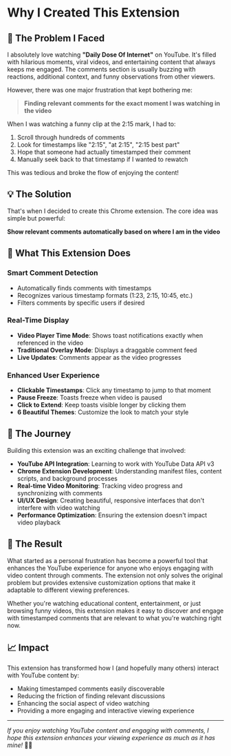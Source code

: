 # Why I Created This Extension

## 🎯 The Problem I Faced

I absolutely love watching **"Daily Dose Of Internet"** on YouTube. It's filled with hilarious moments, viral videos, and entertaining content that always keeps me engaged. The comments section is usually buzzing with reactions, additional context, and funny observations from other viewers.

However, there was one major frustration that kept bothering me:

> **Finding relevant comments for the exact moment I was watching in the video**

When I was watching a funny clip at the 2:15 mark, I had to:
1. Scroll through hundreds of comments
2. Look for timestamps like "2:15", "at 2:15", "2:15 best part"
3. Hope that someone had actually timestamped their comment
4. Manually seek back to that timestamp if I wanted to rewatch

This was tedious and broke the flow of enjoying the content!

## 💡 The Solution

That's when I decided to create this Chrome extension. The core idea was simple but powerful:

**Show relevant comments automatically based on where I am in the video**

## 🚀 What This Extension Does

### **Smart Comment Detection**
- Automatically finds comments with timestamps
- Recognizes various timestamp formats (1:23, 2:15, 10:45, etc.)
- Filters comments by specific users if desired

### **Real-Time Display**
- **Video Player Time Mode**: Shows toast notifications exactly when referenced in the video
- **Traditional Overlay Mode**: Displays a draggable comment feed
- **Live Updates**: Comments appear as the video progresses

### **Enhanced User Experience**
- **Clickable Timestamps**: Click any timestamp to jump to that moment
- **Pause Freeze**: Toasts freeze when video is paused
- **Click to Extend**: Keep toasts visible longer by clicking them
- **6 Beautiful Themes**: Customize the look to match your style

## 🎨 The Journey

Building this extension was an exciting challenge that involved:

- **YouTube API Integration**: Learning to work with YouTube Data API v3
- **Chrome Extension Development**: Understanding manifest files, content scripts, and background processes
- **Real-time Video Monitoring**: Tracking video progress and synchronizing with comments
- **UI/UX Design**: Creating beautiful, responsive interfaces that don't interfere with video watching
- **Performance Optimization**: Ensuring the extension doesn't impact video playback

## 🌟 The Result

What started as a personal frustration has become a powerful tool that enhances the YouTube experience for anyone who enjoys engaging with video content through comments. The extension not only solves the original problem but provides extensive customization options that make it adaptable to different viewing preferences.

Whether you're watching educational content, entertainment, or just browsing funny videos, this extension makes it easy to discover and engage with timestamped comments that are relevant to what you're watching right now.

## 📈 Impact

This extension has transformed how I (and hopefully many others) interact with YouTube content by:
- Making timestamped comments easily discoverable
- Reducing the friction of finding relevant discussions
- Enhancing the social aspect of video watching
- Providing a more engaging and interactive viewing experience

---

*If you enjoy watching YouTube content and engaging with comments, I hope this extension enhances your viewing experience as much as it has mine!* 🎥✨

